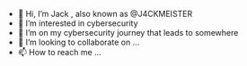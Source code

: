 - 👋 Hi, I’m Jack , also known as @J4CKMEISTER
- 👀 I’m interested in cybersecurity
- 🌱 I’m on my cybersecurity journey that leads to somewhere
- 💞️ I’m looking to collaborate on ...
- 📫 How to reach me ...

<!---
J4CKMEISTER/J4CKMEISTER is a ✨ special ✨ repository because its `README.md` (this file) appears on your GitHub profile.
You can click the Preview link to take a look at your changes.
--->
